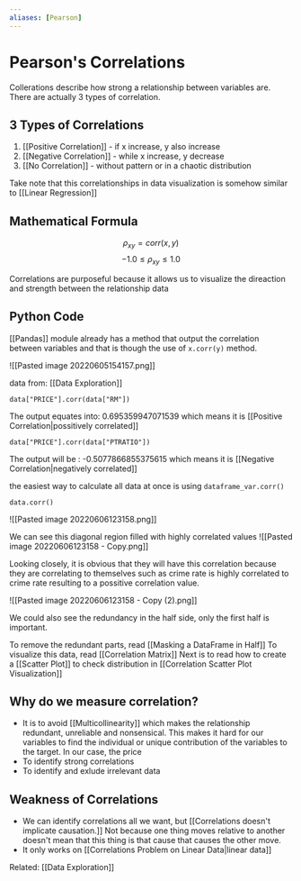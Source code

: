```yaml
---
aliases: [Pearson]
---
```


# Pearson's Correlations
Collerations describe how strong a relationship between variables are. There are actually 3 types of correlation.

## 3 Types of Correlations
1. [[Positive Correlation]] - if x increase, y also increase
2. [[Negative Correlation]] - while x increase, y decrease
3. [[No Correlation]] -  without pattern or in a chaotic distribution


Take note that this correlationships in data visualization is somehow similar to [[Linear Regression]]


## Mathematical Formula
$$\rho_{xy} = corr(x, y)$$
$$-1.0 \leq \rho_{xy} \leq 1.0$$

Correlations are purposeful because it allows us to visualize the direaction and strength between the relationship data

## Python Code
[[Pandas]] module already has a method that output the correlation between variables and that is though the use of `x.corr(y)` method.

![[Pasted image 20220605154157.png]]

data from: [[Data Exploration]]

```
data["PRICE"].corr(data["RM"])
```
The output equates into: 0.695359947071539 which means it is [[Positive Correlation|possitively correlated]] 

```
data["PRICE"].corr(data["PTRATIO"])
```
The output will be : -0.5077866855375615 which means it is [[Negative Correlation|negatively correlated]]

the easiest way to calculate all data at once is using `dataframe_var.corr()`
```
data.corr()
```
![[Pasted image 20220606123158.png]]

We can see this diagonal region filled with highly correlated values
![[Pasted image 20220606123158 - Copy.png]]

Looking closely, it is obvious that they will have this correlation because they are correlating to themselves such as crime rate is highly correlated to crime rate resulting to a possitive correlation value.

![[Pasted image 20220606123158 - Copy (2).png]]

We could also see the redundancy in the half side, only the first half is important.

To remove the redundant parts, read [[Masking a DataFrame in Half]]
To visualize this data, read [[Correlation Matrix]]
Next is to read how to create a [[Scatter Plot]] to check distribution in [[Correlation Scatter Plot Visualization]]

## Why do we measure correlation?
- It is to avoid [[Multicollinearity]] which makes the relationship redundant, unreliable and nonsensical. This makes it hard for our variables to find the individual or unique contribution of the variables to the target. In our case, the price
- To identify strong correlations
- To identify and exlude irrelevant data

## Weakness of Correlations
- We can identify correlations all we want, but [[Correlations doesn't implicate causation.]] Not because one thing moves relative to another doesn't mean that this thing is that cause that causes the other move. 
- It only works on [[Correlations Problem on Linear Data|linear data]] 


Related: [[Data Exploration]]
